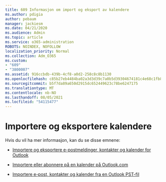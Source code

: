 ```yaml
---
title: 609 Informasjon om import og eksport av kalendere
ms.author: pdigia
author: pebaum
manager: jackiesm
ms.date: 04/21/2020
ms.audience: Admin
ms.topic: article
ms.service: o365-administration
ROBOTS: NOINDEX, NOFOLLOW
localization_priority: Normal
ms.collection: Adm_O365
ms.custom:
- "609"
- "3800007"
ms.assetid: 916ccbdb-439b-4cf8-a0d2-258c8c8b1130
ms.openlocfilehash: c85b27eb4484ba02a3d3d39c7a0b5d39304674181c4e68c1fb8a54e9e8d6560e
ms.sourcegitcommit: b5f7da89a650d2915dc652449623c78be6247175
ms.translationtype: MT
ms.contentlocale: nb-NO
ms.lasthandoff: 08/05/2021
ms.locfileid: "54115477"
---
```

# <a name="importing-and-exporting-calendars"></a>Importere og eksportere kalendere

Hvis du vil ha mer informasjon, kan du se disse emnene:
  
- [Importere og eksportere e-postmeldinger, kontakter og kalender for Outlook](https://support.office.com/article/92577192-3881-4502-b79d-c3bbada6c8ef)

- [Importere eller abonnere på en kalender på Outlook.com](https://support.office.com/article/cff1429c-5af6-41ec-a5b4-74f2c278e98c)

- [Importere e-post, kontakter og kalender fra en Outlook PST-fil](https://support.office.com/article/431a8e9a-f99f-4d5f-ae48-ded54b3440ac)
